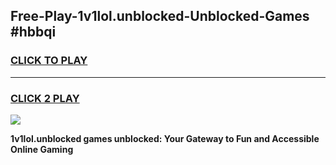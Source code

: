
## Free-Play-1v1lol.unblocked-Unblocked-Games #hbbqi
<h3>
<a href="https://news.freeplayer.one?title=1v1lol.unblocked&ref=8M">CLICK TO PLAY</a></h3>
<hr>

<h3>
<a href="https://news.freeplayer.one?title=1v1lol.unblocked&ref=8M">CLICK 2 PLAY</a>
  
</h3>

<a href="https://news.freeplayer.one?title=1v1lol.unblocked&ref=8M"><img src="https://clearcache.store/games.png"></a>


**1v1lol.unblocked games unblocked: Your Gateway to Fun and Accessible Online Gaming**
